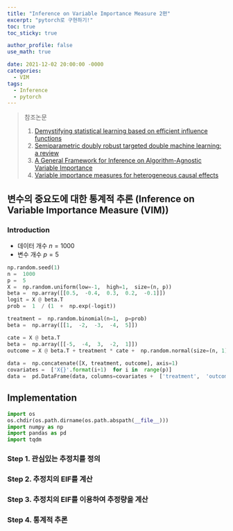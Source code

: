 ```yaml
---
title: "Inference on Variable Importance Measure 2편"
excerpt: "pytorch로 구현하기!"
toc: true
toc_sticky: true

author_profile: false
use_math: true

date: 2021-12-02 20:00:00 -0000
categories: 
  - VIM
tags:
  - Inference
  - pytorch
---
```



> 참조논문
> 1. [Demystifying statistical learning based on efficient influence functions](https://arxiv.org/abs/2107.00681)
> 2. [Semiparametric doubly robust targeted double machine learning: a review](https://arxiv.org/abs/2203.06469)
> 3. [A General Framework for Inference on Algorithm-Agnostic Variable Importance](https://www.tandfonline.com/doi/full/10.1080/01621459.2021.2003200)
> 4. [Variable importance measures for heterogeneous causal effects](https://arxiv.org/pdf/2204.06030.pdf)

## 변수의 중요도에 대한 통계적 추론 (Inference on Variable Importance Measure (VIM))

### Introduction

- 데이터 개수 $n = 1000$
- 변수 개수 $p = 5$

```python
np.random.seed(1)
n =  1000
p =  5
X =  np.random.uniform(low=-1,  high=1,  size=(n, p))
beta =  np.array([[0.5,  -0.4,  0.3,  0.2,  -0.1]])
logit = X @ beta.T
prob =  1  / (1  +  np.exp(-logit))

treatment =  np.random.binomial(n=1,  p=prob)
beta =  np.array([[1,  -2,  -3,  -4,  5]])

cate = X @ beta.T
beta =  np.array([[-5,  -4,  3,  -2,  1]])
outcome = X @ beta.T + treatment * cate +  np.random.normal(size=(n, 1))
  
data =  np.concatenate([X, treatment, outcome], axis=1)
covariates =  ['X{}'.format(i+1)  for i in  range(p)]
data =  pd.DataFrame(data, columns=covariates +  ['treatment',  'outcome'])
```

## Implementation

```python
import os
os.chdir(os.path.dirname(os.path.abspath(__file__)))
import numpy as np
import pandas as pd
import tqdm
```

### Step 1. 관심있는 추정치를 정의


### Step 2. 추정치의 EIF를 계산


### Step 3. 추정치의 EIF를 이용하여 추정량을 계산


### Step 4. 통계적 추론


<!--stackedit_data:
eyJoaXN0b3J5IjpbLTExMzI5ODE4MDcsMTgzNzg2MDgyMiwyMD
UwOTc5MTU4LDY4MDM3NTY2OF19
-->